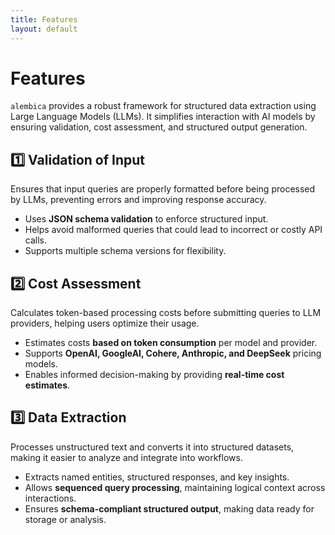 ```yaml
---
title: Features
layout: default
---
```


# Features

`alembica` provides a robust framework for structured data extraction using Large Language Models (LLMs). It simplifies interaction with AI models by ensuring validation, cost assessment, and structured output generation.

## 1️⃣ Validation of Input
Ensures that input queries are properly formatted before being processed by LLMs, preventing errors and improving response accuracy.

- Uses **JSON schema validation** to enforce structured input.
- Helps avoid malformed queries that could lead to incorrect or costly API calls.
- Supports multiple schema versions for flexibility.

## 2️⃣ Cost Assessment
Calculates token-based processing costs before submitting queries to LLM providers, helping users optimize their usage.

- Estimates costs **based on token consumption** per model and provider.
- Supports **OpenAI, GoogleAI, Cohere, Anthropic, and DeepSeek** pricing models.
- Enables informed decision-making by providing **real-time cost estimates**.

## 3️⃣ Data Extraction
Processes unstructured text and converts it into structured datasets, making it easier to analyze and integrate into workflows.

- Extracts named entities, structured responses, and key insights.
- Allows **sequenced query processing**, maintaining logical context across interactions.
- Ensures **schema-compliant structured output**, making data ready for storage or analysis.

